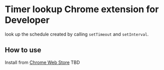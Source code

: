 # Timer lookup Chrome extension for Developer

look up the schedule created by calling `setTimeout` and `setInterval`.

## How to use
Install from [Chrome Web Store]()
TBD
